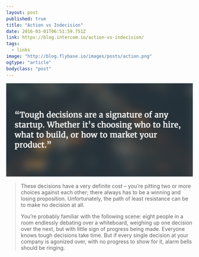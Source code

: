 ```yaml
---
layout: post 
published: true 
title: "Action vs Indecision" 
date: 2016-03-01T06:51:59.751Z 
link: https://blog.intercom.io/action-vs-indecision/
tags:
  - links
image: "http://blog.flybase.io/images/posts/action.png"
ogtype: "article"
bodyclass: "post"
---
```


<div class="box-wrap"><div class="box">
	<img src="/images/posts/action.png" />
</div></div>

> These decisions have a very definite cost – you’re pitting two or more choices against each other; there always has to be a winning and losing proposition. Unfortunately, the path of least resistance can be to make no decision at all.
> 
> You’re probably familiar with the following scene: eight people in a room endlessly debating over a whiteboard, weighing up one decision over the next, but with little sign of progress being made. Everyone knows tough decisions take time. But if every single decision at your company is agonized over, with no progress to show for it, alarm bells should be ringing.